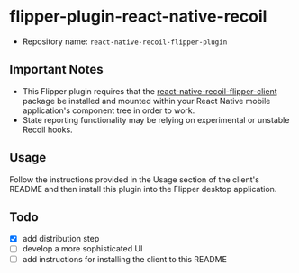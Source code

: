 # flipper-plugin-react-native-recoil

* Repository name: `react-native-recoil-flipper-plugin`

## Important Notes

* This Flipper plugin requires that the [react-native-recoil-flipper-client](https://www.npmjs.com/package/react-native-recoil-flipper-client) package be installed and mounted within your React Native mobile application's component tree in order to work.
* State reporting functionality may be relying on experimental or unstable Recoil hooks.

## Usage

Follow the instructions provided in the Usage section of the client's README and then install this plugin into the Flipper desktop application.

## Todo

- [X] add distribution step
- [ ] develop a more sophisticated UI
- [ ] add instructions for installing the client to this README
